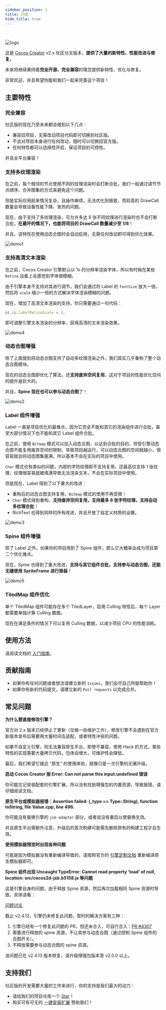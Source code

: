 ```yaml
---
sidebar_position: 1
title: 介绍
hide_title: true
---
```


<br/>

![logo](/img/logo2.png)

这是 [Cocos Creator](https://www.cocos.com/creator) v2.x 社区分叉版本，**提供了大量的新特性、性能改进与修复**。

未来将继续秉持着**完全开源、完全兼容**的理念提供新特性、优化与修复。

非常欢迎，并且希望你能和我们一起来完善这个项目！

## 主要特性

### 完全兼容

社区版的现在乃至未来都会做到以下几点：

- 兼容旧项目，无需改动项目代码即可切换到社区版。
- 不会对项目本身进行任何改动，随时可以切换回官方版。
- 任何特性都可以选择性开启，保证项目的可控性。

并且全平台兼容！

### 支持多纹理渲染

在之前，每个相邻的节点使用不同的纹理渲染时会打断合批，我们一般通过调节节点顺序、合并图集的方式来避免这个问题。

但是实际应用起来情况复杂，且操作麻烦，无法优化到极致，而较高的 DrawCall 数量会导致设备性能下降、发热的问题。

现在，由于支持了多纹理渲染，可允许多达 8 张不同纹理进行渲染时也不会打断合批，**在最坏的情况下，也能将项目的 DrawCall 数量减少至 1/8**！

并且，该特性在使用动态合图时会自动启用，无需任何改动即可得到优化效果。

![demo1](/demo-imgs/demo1.png)

### 支持高清文本渲染

在之前，Cocos Creator 引擎默认以 1x 的分辨率渲染字体，所以有时候在某些 `Retina` 设备上会感觉到字体很模糊。

由于引擎本身不支持对其进行调节，我们会通过将 Label 的 `fontSize` 放大一倍，然后将 `scale` 缩小一倍的方式解决字体渲染模糊的问题。

现在，增加了高清文本渲染的支持，你只需要通过一句代码：

```ts
cc.sp.labelRetinaScale = 2;
```

即可调整引擎文本渲染的分辨率，获得高清的文本渲染效果。

![demo4](/demo-imgs/demo4.png)

### 动态合图增强

除了上面提到将动态合图支持了自动多纹理渲染之外，我们其实几乎重构了整个动态合图模块。

现在的动态合图即优化了算法，还**支持废弃空间复用**，这对于项目的性能优化空间的提升是巨大的。

并且，**Spine 现在也可以参与动态合图**了！

![demo2](/demo-imgs/demo2.png)

### Label 组件增强

Label 一直是项目优化的最难点，因为它完全不能和其它的渲染组件进行合批，甚至大部分情况下也不能和其它 Label 组件合批。

在之前，使用 `Bitmap` 模式可以加入动态合图，以达到合批的目的，但受引擎动态合图不能复用废弃空间的限制，导致项目越运行，可以动态合图的空间就越小，很容易就会将动态图集塞满，所以基本不会在实际的项目中使用。

`Char` 模式也有类似的问题，内部的字符纹理即不支持复用，还最高仅支持 1 张纹理，纹理很容易就被填满导致无法渲染文本，不会在实际项目中使用。

但是现在，Label 得到了以下重大的改进：

- 重构后的动态合图支持复用，`Bitmap` 模式的使用不再受限！
- `Char` 模式得到重构，**支持废弃空间复用，支持最多 8 张字符纹理，支持自动多纹理合批**！
- RichText 也得到同样的所有改进，并且开放了自定义材质的设置。

![demo3](/demo-imgs/demo3.png)

### Spine 组件增强

除了 Label 之外，如果你的项目用到了 Spine 组件，那么它大概率会成为项目第二个优化难点。

现在，Spine 也得到了重大改进，**支持与其它组件合批，支持参与动态合图，还能无缝使用 SpriteFrame 进行换装**！

![demo5](/demo-imgs/demo5.png)

### TiledMap 组件优化

单个 TiledMap 组件可能存在多个 TiledLayer，启用 Culling 特性后，每个 Layer 都需要单独计算 Culling 数据。

现在在满足条件的情况下可以复用 Culling 数据，以减少项目 CPU 的性能消耗。

## 使用方法

请阅读文档的 [入门指南](TODO)。

## 贡献指南

- 如果你有任何问题或者想法请建立新的 `Issues`，我们会尽自己所能帮助你！
- 如果你有新的代码提交，请建立新的 `Pull requests` 以完成合并。

## 常见问题

**为什么要直接修改引擎？**

官方对 2.x 版本已经停止了更新（仅做一些维护工作），修改引擎不会遇到在官方新版本发布后需要用大量时间去适配，或者特性冲突的问题。

如果不自定义引擎，则无法兼容原生平台，即使不兼容，使用 Hack 的方式，某些特性的实现需要大量拷贝代码，包体会增大，可维护性会降低。

最后，我们希望它接近 “原生” 的使用体验，就像只是一次引擎的无痛升级。

**启动 Cocos Creator 报 Error: Can not parse this input:undefined 错误**

你可能忘记安装配套的引擎扩展，所以没有找到增强包的内置资源，导致报错，请仔细阅读文档。

**原生平台或模拟器报错：Assertion failed: (_type == Type::String), function toString, file Value.cpp, line 496.**

你可能没有替换引擎的 `jsb-adapter` 部分，或者说没有重启以使替换生效。

并且原生平台需额外注意，升级后的首次构建可能需先删除原有的构建工程才会生效。

**使用模拟器预览时出现各种问题**

可能是因为模拟器没有重新编译导致的，请按照官方的 [引擎定制文档](https://docs.cocos.com/creator/2.4/manual/zh/advanced-topics/engine-customization.html#25-%E7%BC%96%E8%AF%91%E6%A8%A1%E6%8B%9F%E5%99%A8) 重新编译原生模拟器即可。

**Spine 组件出现 Uncaught TypeError: Cannot read property ‘load’ of null, location: src/cocos2d-jsb.b5158.js 等问题**

这是引擎自身的问题，由于释放 Spine 资源，然后再次加载相同 Spine 资源时导致，具体请看：

[问题讨论](https://forum.cocos.org/t/topic/137649/148)

截止 v2.4.12，引擎仍未修复此问题，暂时的解决方案有三种：

1. 引擎已经有一个修复此问题的 PR，但还未合入，可自行合入：[PR #4307](https://github.com/cocos/engine-native/pull/4307)
2. 需要进行释放的 spine 资源，不让其参与动态合图（通过控制 Spine 组件的合图开关）。
3. 不释放需要参与动态合图的 spine 资源。

该问题已在 v2.4.13 版本修复，请升级增强包版本至 v2.0.0 以上。

## 支持我们

社区版的开发需要大量的工作来进行，你的支持是我们最大的动力：

- 请给我们的项目仓库一个 [Star](https://github.com/smallmain/cocos-enhance-kit)！
- 购买可有可无的 [一键安装扩展](https://store.cocos.com/app/detail/3824) 赞助我们！
